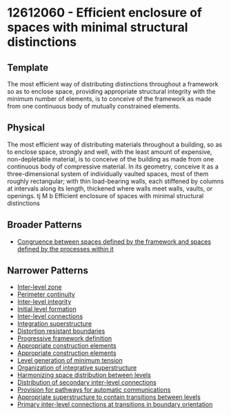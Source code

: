 # 12612060 - Efficient enclosure of spaces with minimal structural distinctions

## Template

The most efficient way of distributing distinctions throughout a framework so as to enclose space, providing appropriate structural integrity with the minimum number of elements, is to conceive of the framework as made from one continuous body of mutually constrained elements.

## Physical

The most efficient way of distributing materials throughout a building, so as to enclose space, strongly and well, with the least amount of expensive, non-depletable material, is to conceive of the building as made from one continuous body of compressive material. In its geometry, conceive it as a three-dimensional system of individually vaulted spaces, most of them roughly rectangular; with thin load-bearing walls, each stiffened by columns at intervals along its length, thickened where walls meet walls, vaults, or openings. tj M b Efficient enclosure of spaces with minimal structural distinctions

## Broader Patterns

- [Congruence between spaces defined by the framework and spaces defined by the processes within it](12612050)

## Narrower Patterns

- [Inter-level zone](12612260)
- [Perimeter continuity](12612170)
- [Inter-level integrity](12612270)
- [Initial level formation](12612150)
- [Inter-level connections](12612160)
- [Integration superstructure](12612200)
- [Distortion resistant boundaries](12612180)
- [Progressive framework definition](12612080)
- [Appropriate construction elements](12612070)
- [Appropriate construction elements](12612250)
- [Level generation of minimum tension](12612190)
- [Organization of integrative superstructure](12612090)
- [Harmonizing space distribution between levels](12612100)
- [Distribution of secondary inter-level connections](12612130)
- [Provision for pathways for automatic communications](12612290)
- [Appropriate superstructure to contain transitions between levels](12612280)
- [Primary inter-level connections at transitions in boundary orientation](12612120)
